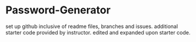  # Password-Generator
set up github inclusive of readme files, branches and issues.
additional starter code provided by instructor. 
edited and expanded upon starter code.




